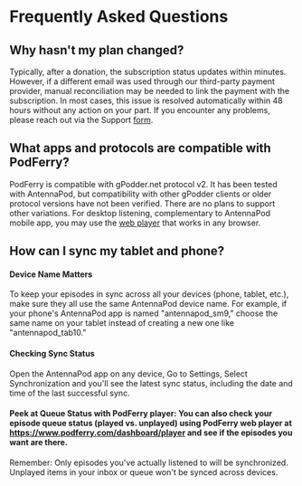 # Frequently Asked Questions

## Why hasn't my plan changed?
Typically, after a donation, the subscription status updates within minutes.
However, if a different email was used through our third-party payment provider, manual reconciliation may be needed to link the payment with the subscription.
In most cases, this issue is resolved automatically within 48 hours without any action on your part.
If you encounter any problems, please reach out via the Support [form](https://www.podferry.com/help/requestform).

## What apps and protocols are compatible with PodFerry?
PodFerry is compatible with gPodder.net protocol v2. It has been tested with AntennaPod, but compatibility with other gPodder clients or older protocol versions have not been verified. There are no plans to support other variations.
For desktop listening, complementary to AntennaPod mobile app, you may use the [web player](https://www.podferry.com/dashboard/player) that works in any browser.


## How can I sync my tablet and phone?
#### Device Name Matters
To keep your episodes in sync across all your devices (phone, tablet, etc.), make sure they all use the same AntennaPod device name. For example, if your phone's AntennaPod app is named "antennapod_sm9," choose the same name on your tablet instead of creating a new one like "antennapod_tab10."        
#### Checking Sync Status
Open the AntennaPod app on any device, Go to Settings, Select Synchronization and you'll see the latest sync status, including the date and time of the last successful sync.
#### Peek at Queue Status with PodFerry player: You can also check your episode queue status (played vs. unplayed) using PodFerry web player at https://www.podferry.com/dashboard/player and see if the episodes you want are there.

Remember: Only episodes you've actually listened to will be synchronized. Unplayed items in your inbox or queue won't be synced across devices.
